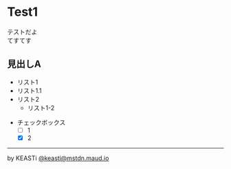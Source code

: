 ﻿# Test1

テストだよ  
てすてす

## 見出しA

* リスト1
* リスト1.1
* リスト2
	* リスト1-2

- チェックボックス
	- [ ] 1
	- [x] 2

---

by KEASTi [@keasti@mstdn.maud.io](https://mstdn.maud.io/@keasti)
